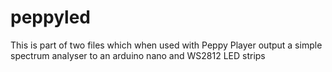 # peppyled

This is part of two files which when used with Peppy Player output a simple spectrum analyser to an arduino nano and WS2812 LED strips
